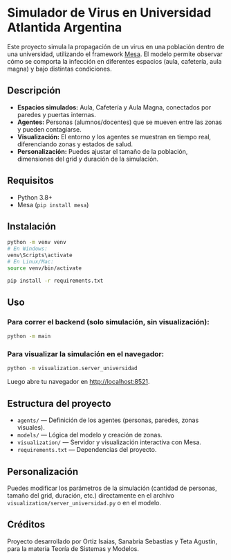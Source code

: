 # Simulador de Virus en Universidad Atlantida Argentina

Este proyecto simula la propagación de un virus en una población dentro de una universidad, utilizando el framework [Mesa](https://mesa.readthedocs.io/en/stable/). El modelo permite observar cómo se comporta la infección en diferentes espacios (aula, cafetería, aula magna) y bajo distintas condiciones.

## Descripción

- **Espacios simulados:** Aula, Cafetería y Aula Magna, conectados por paredes y puertas internas.
- **Agentes:** Personas (alumnos/docentes) que se mueven entre las zonas y pueden contagiarse.
- **Visualización:** El entorno y los agentes se muestran en tiempo real, diferenciando zonas y estados de salud.
- **Personalización:** Puedes ajustar el tamaño de la población, dimensiones del grid y duración de la simulación.

## Requisitos

- Python 3.8+
- Mesa (`pip install mesa`)

## Instalación

```bash
python -m venv venv
# En Windows:
venv\Scripts\activate
# En Linux/Mac:
source venv/bin/activate

pip install -r requirements.txt
```

## Uso

### Para correr el backend (solo simulación, sin visualización):

```bash
python -m main
```

### Para visualizar la simulación en el navegador:

```bash
python -m visualization.server_universidad
```

Luego abre tu navegador en [http://localhost:8521](http://localhost:8521).

## Estructura del proyecto

- `agents/` — Definición de los agentes (personas, paredes, zonas visuales).
- `models/` — Lógica del modelo y creación de zonas.
- `visualization/` — Servidor y visualización interactiva con Mesa.
- `requirements.txt` — Dependencias del proyecto.

## Personalización

Puedes modificar los parámetros de la simulación (cantidad de personas, tamaño del grid, duración, etc.) directamente en el archivo `visualization/server_universidad.py` o en el modelo.

## Créditos

Proyecto desarrollado por Ortiz Isaias, Sanabria Sebastias y Teta Agustin, para la materia Teoría de Sistemas y Modelos.

